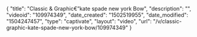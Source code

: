 {
    "title": "Classic &amp; Graphic&euro;&rdquo;kate spade new york Bow",
    "description": "",
    "videoid": "109974349",
    "date_created": "1502519955",
    "date_modified": "1504247457",
    "type": "captivate",
    "layout": "video",
    "url": "\/v\/classic-graphic-kate-spade-new-york-bow\/109974349"
}